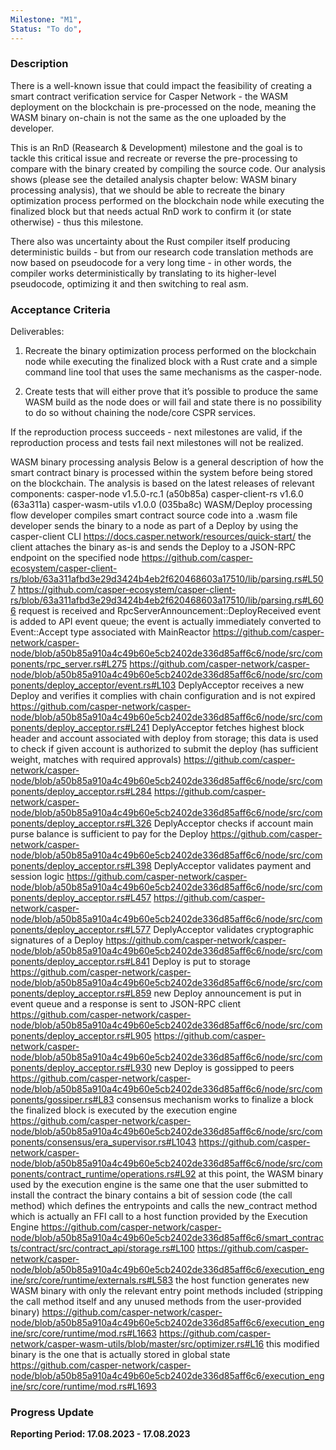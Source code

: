 ```yaml
---
Milestone: "M1",
Status: "To do",
---
```

<!--lang:en--> 
### Description

There is a well-known issue that could impact the feasibility of creating a smart contract verification service for Casper Network - the WASM deployment on the blockchain is pre-processed on the node, meaning the WASM binary on-chain is not the same as the one uploaded by the developer.

This is an RnD (Reasearch & Development) milestone and the goal is to tackle this critical issue and recreate or reverse the pre-processing to compare with the binary created by compiling the source code.
Our analysis shows (please see the detailed analysis chapter below: WASM binary processing analysis), that we should be able to recreate the binary optimization process performed on the blockchain node while executing the finalized block but that needs actual RnD work to confirm it (or state otherwise) - thus this milestone.

There also was uncertainty about the Rust compiler itself producing deterministic builds - but from our research code translation methods are now based on pseudocode for a very long time - in other words, the compiler works deterministically by translating to its higher-level pseudocode, optimizing it and then switching to real asm.


### Acceptance Criteria

Deliverables:

1. Recreate the binary optimization process performed on the blockchain node while executing the finalized block with a Rust crate and a simple command line tool that uses the same mechanisms as the casper-node.

2. Create tests that will either prove that it’s possible to produce the same WASM build as the node does or will fail and state there is no possibility to do so without chaining the node/core CSPR services.

If the reproduction process succeeds - next milestones are valid, if the reproduction process and tests fail next milestones will not be realized.



WASM binary processing analysis
Below is a general description of how the smart contract binary is processed within the system before being stored on the blockchain. The analysis is based on the latest releases of relevant components:
casper-node v1.5.0-rc.1 (a50b85a)
casper-client-rs v1.6.0 (63a311a)
casper-wasm-utils v1.0.0 (035ba8c)
WASM/Deploy processing flow
developer compiles smart contract source code into a .wasm file
developer sends the binary to a node as part of a Deploy by using the casper-client CLI
https://docs.casper.network/resources/quick-start/
the client attaches the binary as-is and sends the Deploy to a JSON-RPC endpoint on the specified node
https://github.com/casper-ecosystem/casper-client-rs/blob/63a311afbd3e29d3424b4eb2f620468603a17510/lib/parsing.rs#L507
https://github.com/casper-ecosystem/casper-client-rs/blob/63a311afbd3e29d3424b4eb2f620468603a17510/lib/parsing.rs#L606
request is received and RpcServerAnnouncement::DeployReceived event is added to API event queue; the event is actually immediately converted to Event::Accept type associated with MainReactor
https://github.com/casper-network/casper-node/blob/a50b85a910a4c49b60e5cb2402de336d85aff6c6/node/src/components/rpc_server.rs#L275
https://github.com/casper-network/casper-node/blob/a50b85a910a4c49b60e5cb2402de336d85aff6c6/node/src/components/deploy_acceptor/event.rs#L103
DeplyAcceptor receives a new Deploy and verifies it complies with chain configuration and is not expired
https://github.com/casper-network/casper-node/blob/a50b85a910a4c49b60e5cb2402de336d85aff6c6/node/src/components/deploy_acceptor.rs#L241
DeplyAcceptor fetches highest block header and account associated with deploy from storage; this data is used to check if given account is authorized to submit the deploy (has sufficient weight, matches with required approvals)
https://github.com/casper-network/casper-node/blob/a50b85a910a4c49b60e5cb2402de336d85aff6c6/node/src/components/deploy_acceptor.rs#L284
https://github.com/casper-network/casper-node/blob/a50b85a910a4c49b60e5cb2402de336d85aff6c6/node/src/components/deploy_acceptor.rs#L326
DeplyAcceptor checks if account main purse balance is sufficient to pay for the Deploy
https://github.com/casper-network/casper-node/blob/a50b85a910a4c49b60e5cb2402de336d85aff6c6/node/src/components/deploy_acceptor.rs#L398
DeplyAcceptor validates payment and session logic
https://github.com/casper-network/casper-node/blob/a50b85a910a4c49b60e5cb2402de336d85aff6c6/node/src/components/deploy_acceptor.rs#L457
https://github.com/casper-network/casper-node/blob/a50b85a910a4c49b60e5cb2402de336d85aff6c6/node/src/components/deploy_acceptor.rs#L577
DeplyAcceptor validates cryptographic signatures of a Deploy
https://github.com/casper-network/casper-node/blob/a50b85a910a4c49b60e5cb2402de336d85aff6c6/node/src/components/deploy_acceptor.rs#L841
Deploy is put to storage
https://github.com/casper-network/casper-node/blob/a50b85a910a4c49b60e5cb2402de336d85aff6c6/node/src/components/deploy_acceptor.rs#L859
new Deploy announcement is put in event queue and a response is sent to JSON-RPC client
https://github.com/casper-network/casper-node/blob/a50b85a910a4c49b60e5cb2402de336d85aff6c6/node/src/components/deploy_acceptor.rs#L905
https://github.com/casper-network/casper-node/blob/a50b85a910a4c49b60e5cb2402de336d85aff6c6/node/src/components/deploy_acceptor.rs#L930
new Deploy is gossipped to peers
https://github.com/casper-network/casper-node/blob/a50b85a910a4c49b60e5cb2402de336d85aff6c6/node/src/components/gossiper.rs#L83
consensus mechanism works to finalize a block
the finalized block is executed by the execution engine
https://github.com/casper-network/casper-node/blob/a50b85a910a4c49b60e5cb2402de336d85aff6c6/node/src/components/consensus/era_supervisor.rs#L1043
https://github.com/casper-network/casper-node/blob/a50b85a910a4c49b60e5cb2402de336d85aff6c6/node/src/components/contract_runtime/operations.rs#L92
at this point, the WASM binary used by the execution engine is the same one that the user submitted
to install the contract the binary contains a bit of session code (the call method) which defines the entrypoints and calls the new_contract method which is actually an FFI call to a host function provided by the Execution Engine
https://github.com/casper-network/casper-node/blob/a50b85a910a4c49b60e5cb2402de336d85aff6c6/smart_contracts/contract/src/contract_api/storage.rs#L100
https://github.com/casper-network/casper-node/blob/a50b85a910a4c49b60e5cb2402de336d85aff6c6/execution_engine/src/core/runtime/externals.rs#L583
the host function generates new WASM binary with only the relevant entry point methods included (stripping the call method itself and any unused methods from the user-provided binary)
https://github.com/casper-network/casper-node/blob/a50b85a910a4c49b60e5cb2402de336d85aff6c6/execution_engine/src/core/runtime/mod.rs#L1663
https://github.com/casper-network/casper-wasm-utils/blob/master/src/optimizer.rs#L16
this modified binary is the one that is actually stored in global state
https://github.com/casper-network/casper-node/blob/a50b85a910a4c49b60e5cb2402de336d85aff6c6/execution_engine/src/core/runtime/mod.rs#L1693


### Progress Update

**Reporting Period: 17.08.2023 - 17.08.2023**

